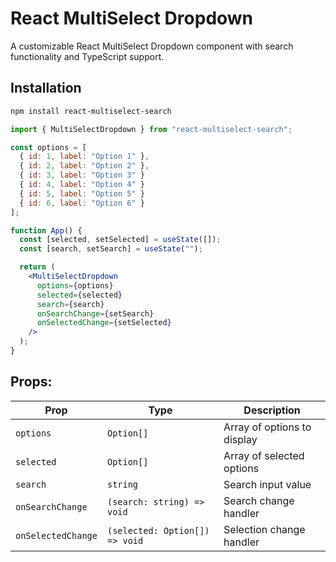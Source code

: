 # React MultiSelect Dropdown

A customizable React MultiSelect Dropdown component with search functionality and TypeScript support.

## Installation

```bash
npm install react-multiselect-search
```

```jsx
import { MultiSelectDropdown } from "react-multiselect-search";

const options = [
  { id: 1, label: "Option 1" },
  { id: 2, label: "Option 2" },
  { id: 3, label: "Option 3" }
  { id: 4, label: "Option 4" }
  { id: 5, label: "Option 5" }
  { id: 6, label: "Option 6" }
];

function App() {
  const [selected, setSelected] = useState([]);
  const [search, setSearch] = useState("");

  return (
    <MultiSelectDropdown
      options={options}
      selected={selected}
      search={search}
      onSearchChange={setSearch}
      onSelectedChange={setSelected}
    />
  );
}
```

## Props:

| Prop               | Type                           | Description                 |
| ------------------ | ------------------------------ | --------------------------- |
| `options`          | `Option[]`                     | Array of options to display |
| `selected`         | `Option[]`                     | Array of selected options   |
| `search`           | `string`                       | Search input value          |
| `onSearchChange`   | `(search: string) => void`     | Search change handler       |
| `onSelectedChange` | `(selected: Option[]) => void` | Selection change handler    |
